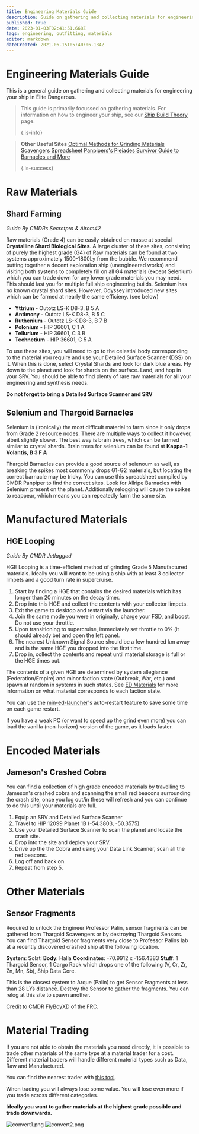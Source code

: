 ```yaml
---
title: Engineering Materials Guide
description: Guide on gathering and collecting materials for engineering your ship
published: true
date: 2023-01-03T02:41:51.668Z
tags: engineering, outfitting, materials
editor: markdown
dateCreated: 2021-06-15T05:40:06.134Z
---
```


# Engineering Materials Guide
This is a general guide on gathering and collecting materials for engineering your ship in Elite Dangerous.

> This guide is primarily focussed on gathering materials. For information on how to engineer your ship, see our [Ship Build Theory](/en/shipbuildtheory) page. 
> 
> {.is-info}

> **Other Useful Sites** [Optimal Methods for Grinding Materials](https://sites.google.com/view/ed-materials) [Scavengers Spreadsheet](https://docs.google.com/spreadsheets/d/1yo1iHP9KUXpoBaIzJsRsDxfAcQa7cBq0YUIFy3m2NII/edit#gid=585994681) [Panpipers's Pleiades Survivor Guide to Barnacles and More](https://docs.google.com/spreadsheets/d/1giHvc1SISUcD7BPKjlbutkuwPrWQwHuSxnBwQ3MPQME/edit#gid=0) 
> 
> {.is-success}

# Raw Materials

## Shard Farming
*Guide By CMDRs Secretpro & Airom42*

Raw materials (Grade 4) can be easily obtained en masse at special **Crystalline Shard Biological Sites**. A large cluster of these sites, consisting of purely the highest grade (G4) of Raw materials can be found at two systems approximately 1500-1800Ly from the bubble. We recommend putting together a decent exploration ship (unengineered works) and visiting both systems to completely fill on all G4 materials (except Selenium) which you can trade down for any lower grade materials you may need. This should last you for multiple full ship engineering builds. Selenium has no known crystal shard sites. However, Odyssey introduced new sites which can be farmed at nearly the same efficieny. (see below)

- **Yttrium** - Outotz LS-K D8-3, B 5 A
- **Antimony** - Outotz LS-K D8-3, B 5 C
- **Ruthenium** - Outotz LS-K D8-3, B 7 B
- **Polonium** - HIP 36601, C 1 A
- **Tellurium** - HIP 36601, C 3 B
- **Technetium** - HIP 36601, C 5 A



To use these sites, you will need to go to the celestial body corresponding to the material you require and use your Detailed Surface Scanner (DSS) on it. When this is done, select Crystal Shards and look for dark blue areas. Fly down to the planet and look for shards on the surface. Land, and hop in your SRV. You should be able to find plenty of rare raw materials for all your engineering and synthesis needs.

**Do not forget to bring a Detailed Surface Scanner and SRV**
## Selenium and Thargoid Barnacles
Selenium is (ironically) the most difficult material to farm since it only drops from Grade 2 resource nodes. There are multiple ways to collect it however, albeit slightly slower. The best way is brain trees, which can be farmed similar to crystal shards. Brain trees for selenium can be found at **Kappa-1 Volantis, B 3 F A**

Thargoid Barnacles can provide a good source of selenoum as well, as breaking the spikes most commonly drops G1-G2 materials, but locating the correct barnacle may be tricky. You can use this spreadsheet compiled by CMDR Panpiper to find the correct sites. Look for Allripe Barnacles with Selenium present on the planet. Additionally relogging will cause the spikes to reappear, which means you can repeatedly farm the same site.

# Manufactured Materials
## HGE Looping
*Guide By CMDR Jetlagged*

HGE Looping is a time-efficient method of grinding Grade 5 Manufactured materials. Ideally you will want to be using a ship with at least 3 collector limpets and a good turn rate in supercruise.

1. Start by finding a HGE that contains the desired materials which has longer than 20 minutes on the decay timer.
1. Drop into this HGE and collect the contents with your collector limpets.
1. Exit the game to desktop and restart via the launcher.
1. Join the same mode you were in originally, charge your FSD, and boost. Do not use your throttle.
1. Upon transitioning to supercruise, immediately set throttle to 0% (it should already be) and open the left panel.
1. The nearest Unknown Signal Source should be a few hundred km away and is the same HGE you dropped into the first time.
1. Drop in, collect the contents and repeat until material storage is full or the HGE times out.

The contents of a given HGE are determined by system allegiance (Federation/Empire) and minor faction state (Outbreak, War, etc.) and spawn at random in systems in such states. See [ED Materials](https://sites.google.com/view/ed-materials/ed-materials/manufactured-items) for more information on what material corresponds to each faction state.

You can use the [min-ed-launcher](https://github.com/Rfvgyhn/min-ed-launcher#features)'s auto-restart feature to save some time on each game restart.

If you have a weak PC (or want to speed up the grind even more) you can load the vanilla (non-horizon) version of the game, as it loads faster.

# Encoded Materials
## Jameson's Crashed Cobra
You can find a collection of high grade encoded materials by travelling to Jameson's crashed cobra and scanning the small red beacons surrounding the crash site, once you log out/in these will refresh and you can continue to do this until your materials are full.

1. Equip an SRV and Detailed Surface Scanner
1. Travel to HIP 12099 Planet 1B (-54.3803, -50.3575)
1. Use your Detailed Surface Scanner to scan the planet and locate the crash site.
1. Drop into the site and deploy your SRV.
1. Drive up the the Cobra and using your Data Link Scanner, scan all the red beacons.
1. Log off and back on.
1. Repeat from step 5.

# Other Materials
## Sensor Fragments
Required to unlock the Engineer Professor Palin, sensor fragments can be gathered from Thargoid Scavengers or by destroying Thargoid Sensors. You can find Thargoid Sensor fragments very close to Professor Palins lab at a recently discovered crashed ship at the following location.

**System**: Solati **Body**: Halla **Coordinates**: -70.9912 x -156.4383 **Stuff**: 1 Thargoid Sensor, 1 Cargo Rack which drops one of the following (V, Cr, Zr, Zn, Mn, Sb), Ship Data Core.

This is the closest system to Arque (Palin) to get Sensor Fragments at less than 28 LYs distance. Destroy the Sensor to gather the fragments. You can relog at this site to spawn another.

Credit to CMDR FlyBoyXD of the FRC.

# Material Trading
If you are not able to obtain the materials you need directly, it is possible to trade other materials of the same type at a material trader for a cost. Different material traders will handle different material types such as Data, Raw and Manufactured.

You can find the nearest trader with [this tool](https://inara.cz/galaxy-nearest/25).

When trading you will always lose some value. You will lose even more if you trade across different categories.

**Ideally you want to gather materials at the highest grade possible and trade downwards.**

![convert1.png](/img/convert1.png) ![convert2.png](/img/convert2.png)
